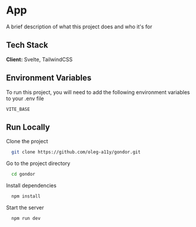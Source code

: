 
# App

A brief description of what this project does and who it's for


## Tech Stack

**Client:** Svelte, TailwindCSS


## Environment Variables

To run this project, you will need to add the following environment variables to your .env file

`VITE_BASE`


## Run Locally

Clone the project

```bash
  git clone https://github.com/oleg-a11y/gondor.git
```

Go to the project directory

```bash
  cd gondor
```

Install dependencies

```bash
  npm install
```

Start the server

```bash
  npm run dev
```

